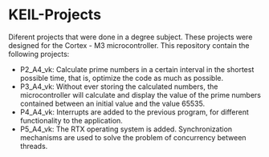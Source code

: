 # KEIL-Projects
Diferent projects that were done in a degree subject. 
These projects were designed for the Cortex - M3 microcontroller. 
This repository contain the following projects:
- P2_A4_vk: Calculate prime numbers in a certain interval in the shortest possible time, that is, optimize the code as much as possible.
- P3_A4_vk: Without ever storing the calculated numbers, the microcontroller will calculate and display the value of the prime numbers contained between an initial value and the value 65535.
- P4_A4_vk: Interrupts are added to the previous program, for different functionality to the application.
- P5_A4_vk: The RTX operating system is added. Synchronization mechanisms are used to solve the problem of concurrency between threads.


